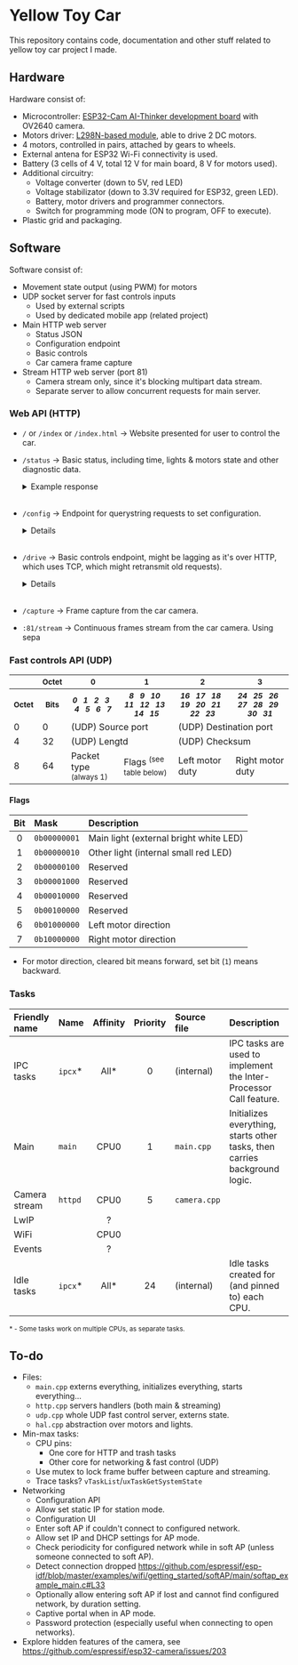 
# Yellow Toy Car

This repository contains code, documentation and other stuff related to yellow toy car project I made.

<!-- TODO: One nice picture here -->





## Hardware

Hardware consist of:

* Microcontroller: [ESP32-Cam AI-Thinker development board](https://microcontrollerslab.com/esp32-cam-ai-thinker-pinout-gpio-pins-features-how-to-program/) with OV2640 camera.
* Motors driver: [L298N-based module](https://abc-rc.pl/product-pol-6196-Modul-sterownika-L298N-do-silnikow-DC-i-krokowych-Arduino.html?query_id=1), able to drive 2 DC motors.
* 4 motors, controlled in pairs, attached by gears to wheels.
* External antena for ESP32 Wi-Fi connectivity is used.
* Battery (3 cells of 4 V, total 12 V for main board, 8 V for motors used).
* Additional circuitry:
	* Voltage converter (down to 5V, red LED)
	* Voltage stabilizator (down to 3.3V required for ESP32, green LED).
	* Battery, motor drivers and programmer connectors.
	* Switch for programming mode (ON to program, OFF to execute). 
* Plastic grid and packaging.

<!-- TODO: Pictures here, in table -->





## Software

Software consist of:

* Movement state output (using PWM) for motors 
* UDP socket server for fast controls inputs
	* Used by external scripts
	* Used by dedicated mobile app (related project)
* Main HTTP web server
	* Status JSON
	* Configuration endpoint
	* Basic controls
	* Car camera frame capture
* Stream HTTP web server (port 81)
	* Camera stream only, since it's blocking multipart data stream.
	* Separate server to allow concurrent requests for main server.



### Web API (HTTP)

* `/` or `/index` or `/index.html` → Website presented for user to control the car.

	<!-- TODO: Website screens here -->

* `/status` → Basic status, including time, lights & motors state and other diagnostic data.

	<details><summary>Example response</summary><br/>

	```json
	{
		"time": "",
		"millis": 12345,
	}
	```
	<!-- TODO: Include actual example -->

	</details><br/>

* `/config` → Endpoint for querystring requests to set configuration. 

	<details><summary>Details</summary><br/>

	```json
	{
		"time": "",
		"millis": 12345,
	}
	```
	Returns JSON of current configuration, if not changing anything.

	<!-- TODO: Include actual example -->

	</details><br/>

* `/drive` → Basic controls endpoint, might be lagging as it's over HTTP, which uses TCP, which might retransmit old requests).

	<details><summary>Details</summary><br/>

	Querystring API:
	```c
	?mainLight=1    // Main light (external bright white LED)
	&otherLight=1   // Other light (internal small red LED)
	&left=255       // Left motor duty and direction (negative values for backward)
	&right=255      // Right motor duty and direction (negative values for backward)
	```
	Returns nothing.

	</details><br/>

* `/capture` → Frame capture from the car camera.

* `:81/stream` → Continuous frames stream from the car camera. Using sepa



### Fast controls API (UDP)

<table>
	<tbody>
		<tr>
			<th></th>
			<th><sub>Octet</sub></th>
			<th style="text-align:center"><sub>0</sub></th>
			<th style="text-align:center"><sub>1</sub></th>
			<th style="text-align:center"><sub>2</sub></th>
			<th style="text-align:center"><sub>3</sub></th>
		</tr>
		<tr>
			<th><sub>Octet</sub></th>
			<th><sub>Bits</sub></th>
			<th><i><sub>0 &nbsp; 1 &nbsp; 2 &nbsp; 3 &nbsp; 4 &nbsp; 5 &nbsp; 6 &nbsp; 7</sub></i></th>
			<th><i><sub>8 &nbsp; 9 &nbsp; 10 &nbsp; 11 &nbsp; 12 &nbsp; 13 &nbsp; 14 &nbsp; 15</sub></i></th>
			<th><i><sub>16 &nbsp; 17 &nbsp; 18 &nbsp; 19 &nbsp; 20 &nbsp; 21 &nbsp; 22 &nbsp; 23</sub></i></th>
			<th><i><sub>24 &nbsp; 25 &nbsp; 26 &nbsp; 27 &nbsp; 28 &nbsp; 29 &nbsp; 30 &nbsp; 31</sub></i></th>
		</tr>
		<tr>
			<td>0</td>
			<td>0</td>
			<td colspan="2">(UDP) Source port</td>
			<td colspan="2">(UDP) Destination port</td>
		</tr>
		<tr>
			<td>4</td>
			<td>32</td>
			<td colspan="2">(UDP) Lengtd</td>
			<td colspan="2">(UDP) Checksum</td>
		</tr>
		<tr>
			<td>8</td>
			<td>64</td>
			<td colspan="1">Packet type <sup>(always 1)</sup></td>
			<td colspan="1">Flags <sup>(see table below)</sup></td>
			<td colspan="1">Left motor duty</td>
			<td colspan="1">Right motor duty</td>
		</tr>
	</tbody>
</table>

#### Flags

| Bit | Mask         | Description                                             |
|:---:|:-------------|:--------------------------------------------------------|
| 0   | `0b00000001` | Main light (external bright white LED)                  |
| 1   | `0b00000010` | Other light (internal small red LED)                    |
| 2   | `0b00000100` | Reserved                                                |
| 3   | `0b00001000` | Reserved                                                |
| 4   | `0b00010000` | Reserved                                                |
| 5   | `0b00100000` | Reserved                                                |
| 6   | `0b01000000` | Left motor direction                                    |
| 7   | `0b10000000` | Right motor direction                                   |

* For motor direction, cleared bit means forward, set bit (`1`) means backward.




### Tasks

| Friendly name | Name     | Affinity | Priority | Source file | Description   |
|:--------------|:---------|:--------:|:--------:|:------------|:--------------|
| IPC tasks     | `ipcx`\* | All\*    | 0        | (internal)  | IPC tasks are used to implement the Inter-Processor Call feature.          |
| Main          | `main`   | CPU0     | 1        | `main.cpp`  | Initializes everything, starts other tasks, then carries background logic. |
| Camera stream | `httpd`  | CPU0     | 5        | `camera.cpp`
| LwIP          |          | ?
| WiFi          |          | CPU0
| Events        |          | ?
| Idle tasks    | `ipcx`\* | All\*    | 24       | (internal)  | Idle tasks created for (and pinned to) each CPU.

<small>\* - Some tasks work on multiple CPUs, as separate tasks.</small>





## To-do

+ Files:
	+ `main.cpp` externs everything, initializes everything, starts everything...
	+ `http.cpp` servers handlers (both main & streaming)
	+ `udp.cpp` whole UDP fast control server, externs state.
	+ `hal.cpp` abstraction over motors and lights.
+ Min-max tasks:
	+ CPU pins:
		+ One core for HTTP and trash tasks
		+ Other core for networking & fast control (UDP)
	+ Use mutex to lock frame buffer between capture and streaming.
	+ Trace tasks? `vTaskList`/`uxTaskGetSystemState`
+ Networking
	+ Configuration API
	+ Allow set static IP for station mode.
	+ Configuration UI
	+ Enter soft AP if couldn't connect to configured network.
	+ Allow set IP and DHCP settings for AP mode.
	+ Check periodicity for configured network while in soft AP (unless someone connected to soft AP).
	+ Detect connection dropped https://github.com/espressif/esp-idf/blob/master/examples/wifi/getting_started/softAP/main/softap_example_main.c#L33
	+ Optionally allow entering soft AP if lost and cannot find configured network, by duration setting.
	+ Captive portal when in AP mode.
	+ Password protection (especially useful when connecting to open networks).
+ Explore hidden features of the camera, see https://github.com/espressif/esp32-camera/issues/203



